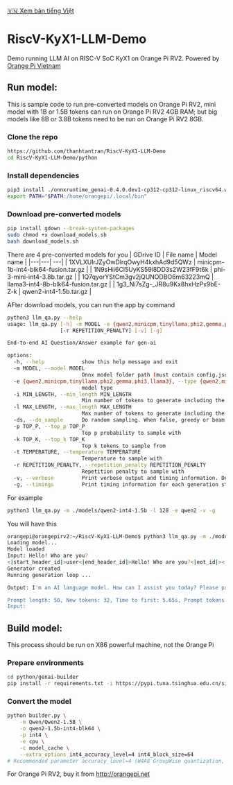 [🇻🇳 Xem bản tiếng Việt](README-VIE.md)

# RiscV-KyX1-LLM-Demo
Demo running LLM AI on RISC-V SoC KyX1 on Orange Pi RV2. 
Powered by [Orange Pi Vietnam](https://www.facebook.com/orangepivietnam/)

## Run model:
This is sample code to run pre-converted models on Orange Pi RV2, mini model with 1B or 1.5B tokens can run on Orange Pi RV2 4GB RAM; but big models like 8B or 3.8B tokens need to be run on Orange Pi RV2 8GB.

### Clone the repo
```bash
https://github.com/thanhtantran/RiscV-KyX1-LLM-Demo
cd RiscV-KyX1-LLM-Demo/python
```

### Install dependencies
```bash
pip3 install ./onnxruntime_genai-0.4.0.dev1-cp312-cp312-linux_riscv64.whl ./ky_ort-1.2.2-cp312-cp312-linux_riscv64.whl --break-system-packages
export PATH="$PATH:/home/orangepi/.local/bin"
```

### Download pre-converted models
```bash
pip install gdown --break-system-packages
sudo chmod +x download_models.sh
bash download_models.sh
```

There are 4 pre-converted models for you
| GDrive ID | File name | Model name |
|---|---| ---|
| 1XVLXUlrJZyOwDlrqOwyH4kxhAd9d5QWz | minicpm-1b-int4-blk64-fusion.tar.gz | 
| 1N9sHii6Cl5UyKS59l8DD3s2W23fF9t6k | phi-3-mini-int4-3.8b.tar.gz |
| 1Q7qyorYStCm3gv2jQUNODBO6m63223mQ | llama3-int4-8b-blk64-fusion.tar.gz |
| 1g3_Ni7sZg-_JR8u9Kx8hxHzPx9bE-Z-k | qwen2-int4-1.5b.tar.gz |

AFter download models, you can run the app by command
```bash
python3 llm_qa.py --help
usage: llm_qa.py [-h] -m MODEL -e {qwen2,minicpm,tinyllama,phi2,gemma,phi3,llama3} [-i MIN_LENGTH] [-l MAX_LENGTH] [-ds] [-p TOP_P] [-k TOP_K] [-t TEMPERATURE]
                 [-r REPETITION_PENALTY] [-v] [-g]

End-to-end AI Question/Answer example for gen-ai

options:
  -h, --help            show this help message and exit
  -m MODEL, --model MODEL
                        Onnx model folder path (must contain config.json and model.onnx)
  -e {qwen2,minicpm,tinyllama,phi2,gemma,phi3,llama3}, --type {qwen2,minicpm,tinyllama,phi2,gemma,phi3,llama3}
                        model type
  -i MIN_LENGTH, --min_length MIN_LENGTH
                        Min number of tokens to generate including the prompt
  -l MAX_LENGTH, --max_length MAX_LENGTH
                        Max number of tokens to generate including the prompt
  -ds, --do_sample      Do random sampling. When false, greedy or beam search are used to generate the output. Defaults to false
  -p TOP_P, --top_p TOP_P
                        Top p probability to sample with
  -k TOP_K, --top_k TOP_K
                        Top k tokens to sample from
  -t TEMPERATURE, --temperature TEMPERATURE
                        Temperature to sample with
  -r REPETITION_PENALTY, --repetition_penalty REPETITION_PENALTY
                        Repetition penalty to sample with
  -v, --verbose         Print verbose output and timing information. Defaults to false
  -g, --timings         Print timing information for each generation step. Defaults to false
```

For example
```bash
python3 llm_qa.py -m ./models/qwen2-int4-1.5b -l 128 -e qwen2 -v -g
```
You will have this
```bash
orangepi@orangepirv2:~/RiscV-KyX1-LLM-Demo$ python3 llm_qa.py -m ./models/qwen2-int4-1.5b -l 128 -e qwen2 -v -g
Loading model...
Model loaded
Input: Hello! Who are you?
<|start_header_id|>user<|end_header_id|>Hello! Who are you?<|eot_id|><|start_header_id|>assistant<|end_header_id|>
Generator created
Running generation loop ...

Output: I'm an AI language model. How can I assist you today? Please provide more information about your question or concern.<|eot_1|>

Prompt length: 50, New tokens: 32, Time to first: 5.65s, Prompt tokens per second: 8.86 tps, New tokens per second: 5.36 tps
Input: 
```

## Build model:
This process should be run on X86 powerful machine, not the Orange Pi

### Prepare environments
```bash
cd python/genai-builder
pip install -r requirements.txt -i https://pypi.tuna.tsinghua.edu.cn/simple --break-system-packages
```

### Convert the model
```bash
python builder.py \
    -m Qwen/Qwen2-1.5B \
    -o qwen2-1.5b-int4-blk64 \
    -p int4 \
    -e cpu \
    -c model_cache \
    --extra_options int4_accuracy_level=4 int4_block_size=64
# Recommended parameter accuracy_level=4 (W4A8 GroupWise quantization, block_size=64)
```

For Orange Pi RV2, buy it from http://orangepi.net
